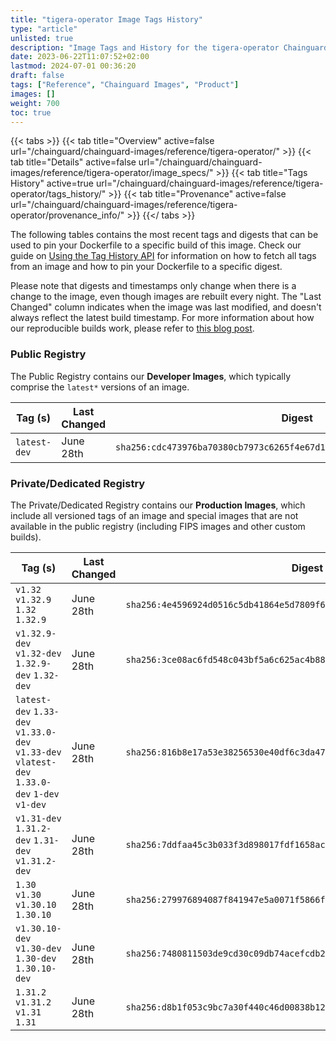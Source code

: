 ```yaml
---
title: "tigera-operator Image Tags History"
type: "article"
unlisted: true
description: "Image Tags and History for the tigera-operator Chainguard Image"
date: 2023-06-22T11:07:52+02:00
lastmod: 2024-07-01 00:36:20
draft: false
tags: ["Reference", "Chainguard Images", "Product"]
images: []
weight: 700
toc: true
---
```


{{< tabs >}}
{{< tab title="Overview" active=false url="/chainguard/chainguard-images/reference/tigera-operator/" >}}
{{< tab title="Details" active=false url="/chainguard/chainguard-images/reference/tigera-operator/image_specs/" >}}
{{< tab title="Tags History" active=true url="/chainguard/chainguard-images/reference/tigera-operator/tags_history/" >}}
{{< tab title="Provenance" active=false url="/chainguard/chainguard-images/reference/tigera-operator/provenance_info/" >}}
{{</ tabs >}}

The following tables contains the most recent tags and digests that can be used to pin your Dockerfile to a specific build of this image. Check our guide on [Using the Tag History API](/chainguard/chainguard-images/using-the-tag-history-api/) for information on how to fetch all tags from an image and how to pin your Dockerfile to a specific digest.

Please note that digests and timestamps only change when there is a change to the image, even though images are rebuilt every night. The "Last Changed" column indicates when the image was last modified, and doesn't always reflect the latest build timestamp. For more information about how our reproducible builds work, please refer to [this blog post](https://www.chainguard.dev/unchained/reproducing-chainguards-reproducible-image-builds).

### Public Registry
The Public Registry contains our **Developer Images**, which typically comprise the `latest*` versions of an image.

| Tag (s)       | Last Changed | Digest                                                                    |
|---------------|--------------|---------------------------------------------------------------------------|
|  `latest-dev` | June 28th    | `sha256:cdc473976ba70380cb7973c6265f4e67d1eda325915c682a6c11eaa2faba378d` |


### Private/Dedicated Registry
The Private/Dedicated Registry contains our **Production Images**, which include all versioned tags of an image and special images that are not available in the public registry (including FIPS images and other custom builds).

| Tag (s)                                                                                        | Last Changed | Digest                                                                    |
|------------------------------------------------------------------------------------------------|--------------|---------------------------------------------------------------------------|
|  `v1.32` `v1.32.9` `1.32` `1.32.9`                                                             | June 28th    | `sha256:4e4596924d0516c5db41864e5d7809f648a29ea483d7126e47f2b3f74f0644f4` |
|  `v1.32.9-dev` `v1.32-dev` `1.32.9-dev` `1.32-dev`                                             | June 28th    | `sha256:3ce08ac6fd548c043bf5a6c625ac4b884c98c56e813d41f8f7f74d0961ef4c4e` |
|  `latest-dev` `1.33-dev` `v1.33.0-dev` `v1.33-dev` `vlatest-dev` `1.33.0-dev` `1-dev` `v1-dev` | June 28th    | `sha256:816b8e17a53e38256530e40df6c3da4701dc5fac62698b13bed24f551336cfce` |
|  `v1.31-dev` `1.31.2-dev` `1.31-dev` `v1.31.2-dev`                                             | June 28th    | `sha256:7ddfaa45c3b033f3d898017fdf1658accd93051e3a8456887b6559efed3297c7` |
|  `1.30` `v1.30` `v1.30.10` `1.30.10`                                                           | June 28th    | `sha256:279976894087f841947e5a0071f5866fe69829a9fe17c8e9421828dd35c981ec` |
|  `v1.30.10-dev` `v1.30-dev` `1.30-dev` `1.30.10-dev`                                           | June 28th    | `sha256:7480811503de9cd30c09db74acefcdb25691b30889e147c53bda44e6d4597cf2` |
|  `1.31.2` `v1.31.2` `v1.31` `1.31`                                                             | June 28th    | `sha256:d8b1f053c9bc7a30f440c46d00838b1237371a689504e51c47d5661243679d58` |

